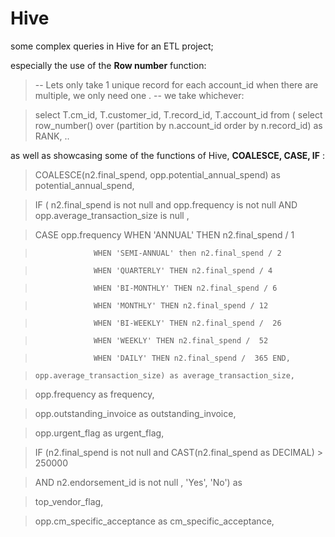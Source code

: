# Hive
some complex queries in Hive for an ETL project;

especially the use of the **Row number** function:

>-- Lets only take 1 unique record for each account_id when there are multiple, we only need one .
>-- we take whichever:

>select T.cm_id, T.customer_id, T.record_id, T.account_id 
>from
>(
>select 
> row_number() over (partition by n.account_id order by n.record_id) as RANK,
> ..
 
 as well as showcasing some of the functions of Hive, **COALESCE, CASE, IF** :
 
> COALESCE(n2.final_spend, opp.potential_annual_spend) as potential_annual_spend,

>IF ( n2.final_spend is not null and opp.frequency is not null AND opp.average_transaction_size is null ,

>   CASE opp.frequency WHEN 'ANNUAL'  THEN n2.final_spend / 1

>                  WHEN 'SEMI-ANNUAL' then n2.final_spend / 2

>                  WHEN 'QUARTERLY' THEN n2.final_spend / 4

>                  WHEN 'BI-MONTHLY' THEN n2.final_spend / 6

>                  WHEN 'MONTHLY' THEN n2.final_spend / 12

>                  WHEN 'BI-WEEKLY' THEN n2.final_spend /  26

>                  WHEN 'WEEKLY' THEN n2.final_spend /  52

>                  WHEN 'DAILY' THEN n2.final_spend /  365 END,

>     opp.average_transaction_size) as average_transaction_size,

>  opp.frequency as frequency,

>   opp.outstanding_invoice  as outstanding_invoice,

> opp.urgent_flag as urgent_flag,

> IF (n2.final_spend is not null and CAST(n2.final_spend as DECIMAL) > 250000 

> AND n2.endorsement_id is not null , 'Yes', 'No') as 

> top_vendor_flag,

>   opp.cm_specific_acceptance as cm_specific_acceptance,



 
